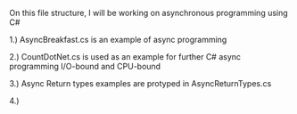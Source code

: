 On this file structure, I will be working on asynchronous programming using C#

1.) AsyncBreakfast.cs is an example of async programming

2.) CountDotNet.cs is used as an example for further C# async programming I/O-bound and CPU-bound

3.) Async Return types examples are protyped in AsyncReturnTypes.cs

4.)

